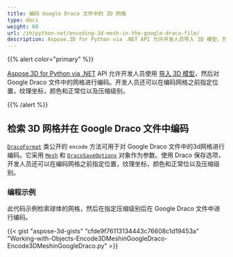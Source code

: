```yaml
---
title: 编码 Google Draco 文件中的 3D 网格
type: docs
weight: 60
url: /zh/python-net/encoding-3d-mesh-in-the-google-draco-file/
description: Aspose.3D for Python via .NET API 允许开发人员导入 3D 模型，然后在 Google Draco 文件中对网格进行编码。开发人员还可以在编码网格之前指定位置，纹理坐标，颜色和正常位以及压缩级别。
---
```

{{% alert color="primary" %}}

[Aspose.3D for Python via .NET](https://products.aspose.com/3d/python-net/) API 允许开发人员使用 [导入 3D 模型](/3d/zh/net/create-and-read-an-existing-3d-scene/#createandreadanexisting3dscene-readinga3dscene)，然后对 Google Draco 文件中的网格进行编码。开发人员还可以在编码网格之前指定位置，纹理坐标，颜色和正常位以及压缩级别。

{{% /alert %}}
##  **检索 3D 网格并在 Google Draco 文件中编码**
[`DracoFormat`](https://reference.aspose.com/net/3d/aspose.threed.formats/dracoformat) 类公开的 `encode` 方法可用于对 Google Draco 文件中的3d网格进行编码。它采用 [`Mesh`](https://reference.aspose.com/net/3d/aspose.threed.entities/mesh) 和 [`DracoSaveOptions`](https://reference.aspose.com/net/3d/aspose.threed.formats.draco/dracosaveoptions) 对象作为参数。使用 Draco 保存选项，开发人员还可以在编码网格之前指定位置，纹理坐标，颜色和正常位以及压缩级别。
###  **编程示例**
此代码示例检索球体的网格，然后在指定压缩级别后在 Google Draco 文件中进行编码。

{{< gist "aspose-3d-gists" "cfde9f76113134443c76608c1d19453a" "Working-with-Objects-Encode3DMeshinGoogleDraco-Encode3DMeshinGoogleDraco.py" >}}
